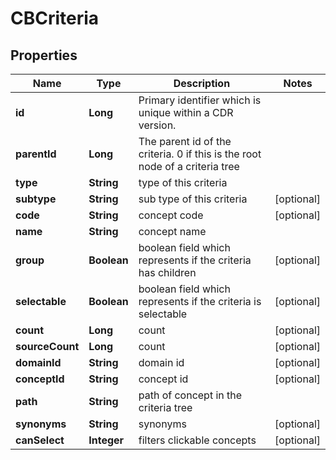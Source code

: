 
# CBCriteria

## Properties
Name | Type | Description | Notes
------------ | ------------- | ------------- | -------------
**id** | **Long** | Primary identifier which is unique within a CDR version. | 
**parentId** | **Long** | The parent id of the criteria. 0 if this is the root node of a criteria tree | 
**type** | **String** | type of this criteria | 
**subtype** | **String** | sub type of this criteria |  [optional]
**code** | **String** | concept code |  [optional]
**name** | **String** | concept name | 
**group** | **Boolean** | boolean field which represents if the criteria has children |  [optional]
**selectable** | **Boolean** | boolean field which represents if the criteria is selectable |  [optional]
**count** | **Long** | count |  [optional]
**sourceCount** | **Long** | count |  [optional]
**domainId** | **String** | domain id |  [optional]
**conceptId** | **String** | concept id |  [optional]
**path** | **String** | path of concept in the criteria tree | 
**synonyms** | **String** | synonyms |  [optional]
**canSelect** | **Integer** | filters clickable concepts |  [optional]



